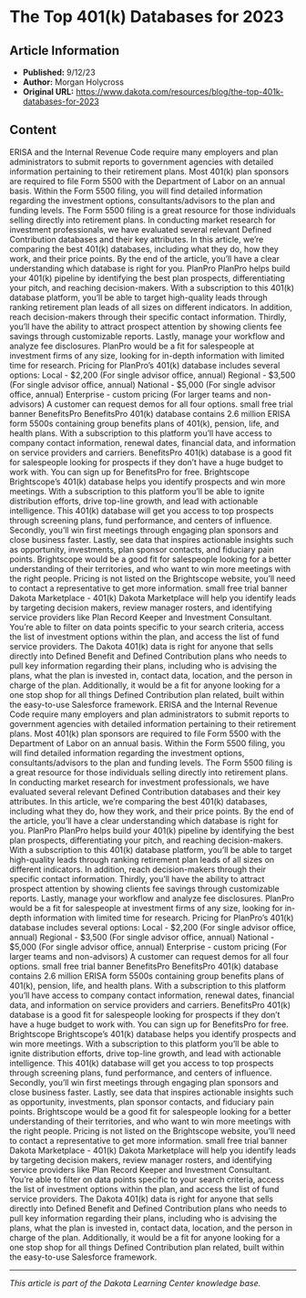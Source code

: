 # The Top 401(k) Databases for 2023

## Article Information
- **Published:** 9/12/23
- **Author:** Morgan Holycross
- **Original URL:** https://www.dakota.com/resources/blog/the-top-401k-databases-for-2023

## Content

ERISA and the Internal Revenue Code require many employers and plan administrators to submit reports to government agencies with detailed information pertaining to their retirement plans. Most 401(k) plan sponsors are required to file Form 5500 with the Department of Labor on an annual basis. Within the Form 5500 filing, you will find detailed information regarding the investment options, consultants/advisors to the plan and funding levels. The Form 5500 filing is a great resource for those individuals selling directly into retirement plans. In conducting market research for investment professionals, we have evaluated several relevant Defined Contribution databases and their key attributes. In this article, we’re comparing the best 401(k) databases, including what they do, how they work, and their price points. By the end of the article, you’ll have a clear understanding which database is right for you. PlanPro PlanPro helps build your 401(k) pipeline by identifying the best plan prospects, differentiating your pitch, and reaching decision-makers. With a subscription to this 401(k) database platform, you’ll be able to target high-quality leads through ranking retirement plan leads of all sizes on different indicators. In addition, reach decision-makers through their specific contact information. Thirdly, you’ll have the ability to attract prospect attention by showing clients fee savings through customizable reports. Lastly, manage your workflow and analyze fee disclosures. PlanPro would be a fit for salespeople at investment firms of any size, looking for in-depth information with limited time for research. Pricing for PlanPro’s 401(k) database includes several options: Local - $2,200 (For single advisor office, annual) Regional - $3,500 (For single advisor office, annual) National - $5,000 (For single advisor office, annual) Enterprise - custom pricing (For larger teams and non-advisors) A customer can request demos for all four options. small free trial banner BenefitsPro BenefitsPro 401(k) database contains 2.6 million ERISA form 5500s containing group benefits plans of 401(k), pension, life, and health plans. With a subscription to this platform you’ll have access to company contact information, renewal dates, financial data, and information on service providers and carriers. BenefitsPro 401(k) database is a good fit for salespeople looking for prospects if they don’t have a huge budget to work with. You can sign up for BenefitsPro for free. Brightscope Brightscope’s 401(k) database helps you identify prospects and win more meetings. With a subscription to this platform you’ll be able to ignite distribution efforts, drive top-line growth, and lead with actionable intelligence. This 401(k) database will get you access to top prospects through screening plans, fund performance, and centers of influence. Secondly, you’ll win first meetings through engaging plan sponsors and close business faster. Lastly, see data that inspires actionable insights such as opportunity, investments, plan sponsor contacts, and fiduciary pain points. Brightscope would be a good fit for salespeople looking for a better understanding of their territories, and who want to win more meetings with the right people. Pricing is not listed on the Brightscope website, you’ll need to contact a representative to get more information. small free trial banner Dakota Marketplace - 401(k) Dakota Marketplace will help you identify leads by targeting decision makers, review manager rosters, and identifying service providers like Plan Record Keeper and Investment Consultant. You’re able to filter on data points specific to your search criteria, access the list of investment options within the plan, and access the list of fund service providers. The Dakota 401(k) data is right for anyone that sells directly into Defined Benefit and Defined Contribution plans who needs to pull key information regarding their plans, including who is advising the plans, what the plan is invested in, contact data, location, and the person in charge of the plan. Additionally, it would be a fit for anyone looking for a one stop shop for all things Defined Contribution plan related, built within the easy-to-use Salesforce framework. ERISA and the Internal Revenue Code require many employers and plan administrators to submit reports to government agencies with detailed information pertaining to their retirement plans. Most 401(k) plan sponsors are required to file Form 5500 with the Department of Labor on an annual basis. Within the Form 5500 filing, you will find detailed information regarding the investment options, consultants/advisors to the plan and funding levels. The Form 5500 filing is a great resource for those individuals selling directly into retirement plans. In conducting market research for investment professionals, we have evaluated several relevant Defined Contribution databases and their key attributes. In this article, we’re comparing the best 401(k) databases, including what they do, how they work, and their price points. By the end of the article, you’ll have a clear understanding which database is right for you. PlanPro PlanPro helps build your 401(k) pipeline by identifying the best plan prospects, differentiating your pitch, and reaching decision-makers. With a subscription to this 401(k) database platform, you’ll be able to target high-quality leads through ranking retirement plan leads of all sizes on different indicators. In addition, reach decision-makers through their specific contact information. Thirdly, you’ll have the ability to attract prospect attention by showing clients fee savings through customizable reports. Lastly, manage your workflow and analyze fee disclosures. PlanPro would be a fit for salespeople at investment firms of any size, looking for in-depth information with limited time for research. Pricing for PlanPro’s 401(k) database includes several options: Local - $2,200 (For single advisor office, annual) Regional - $3,500 (For single advisor office, annual) National - $5,000 (For single advisor office, annual) Enterprise - custom pricing (For larger teams and non-advisors) A customer can request demos for all four options. small free trial banner BenefitsPro BenefitsPro 401(k) database contains 2.6 million ERISA form 5500s containing group benefits plans of 401(k), pension, life, and health plans. With a subscription to this platform you’ll have access to company contact information, renewal dates, financial data, and information on service providers and carriers. BenefitsPro 401(k) database is a good fit for salespeople looking for prospects if they don’t have a huge budget to work with. You can sign up for BenefitsPro for free. Brightscope Brightscope’s 401(k) database helps you identify prospects and win more meetings. With a subscription to this platform you’ll be able to ignite distribution efforts, drive top-line growth, and lead with actionable intelligence. This 401(k) database will get you access to top prospects through screening plans, fund performance, and centers of influence. Secondly, you’ll win first meetings through engaging plan sponsors and close business faster. Lastly, see data that inspires actionable insights such as opportunity, investments, plan sponsor contacts, and fiduciary pain points. Brightscope would be a good fit for salespeople looking for a better understanding of their territories, and who want to win more meetings with the right people. Pricing is not listed on the Brightscope website, you’ll need to contact a representative to get more information. small free trial banner Dakota Marketplace - 401(k) Dakota Marketplace will help you identify leads by targeting decision makers, review manager rosters, and identifying service providers like Plan Record Keeper and Investment Consultant. You’re able to filter on data points specific to your search criteria, access the list of investment options within the plan, and access the list of fund service providers. The Dakota 401(k) data is right for anyone that sells directly into Defined Benefit and Defined Contribution plans who needs to pull key information regarding their plans, including who is advising the plans, what the plan is invested in, contact data, location, and the person in charge of the plan. Additionally, it would be a fit for anyone looking for a one stop shop for all things Defined Contribution plan related, built within the easy-to-use Salesforce framework.

---

*This article is part of the Dakota Learning Center knowledge base.*